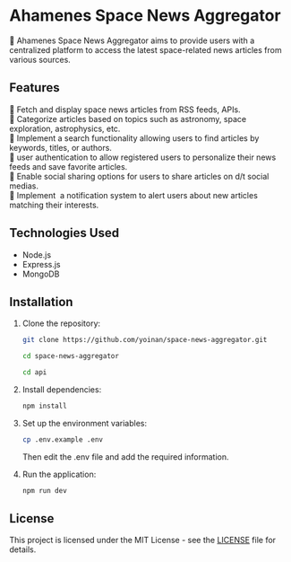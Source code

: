 # Ahamenes Space News Aggregator

🎯 Ahamenes Space News Aggregator aims to provide users with a centralized platform to access the latest space-related news articles from various sources.

## Features

🔑 Fetch and display space news articles from RSS feeds, APIs. <br>
🔑 Categorize articles based on topics such as astronomy, space exploration, astrophysics, etc.<br>
🔑 Implement a search functionality allowing users to find articles by keywords, titles, or authors.<br>
🔑 user authentication to allow registered users to personalize their news feeds and save favorite articles.<br>
🔑 Enable social sharing options for users to share articles on d/t social medias.<br>
🔑 Implement  a notification system to alert users about new articles matching their interests.<br>

## Technologies Used

- Node.js
- Express.js
- MongoDB

## Installation

1. Clone the repository:

   ```bash
   git clone https://github.com/yoinan/space-news-aggregator.git
   ```

   ```bash
   cd space-news-aggregator
   ```

   ```bash
   cd api
   ```

2. Install dependencies:

   ```bash
   npm install
   ```

3. Set up the environment variables:

   ```bash
   cp .env.example .env
   ```

   Then edit the .env file and add the required information.

4. Run the application:

   ```bash
   npm run dev
   ```

## License

This project is licensed under the MIT License - see the [LICENSE](LICENSE) file for details.
